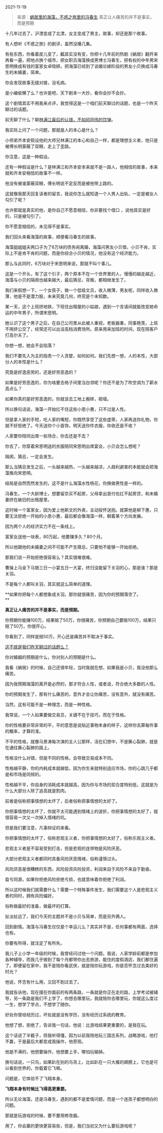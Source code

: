 2021-11-19

> 来源：[蜗居里的海藻，不惑之旅里的冯春生](http://mp.weixin.qq.com/s?__biz=MzU0MjYwNDU2Mw==&mid=2247502506&idx=1&sn=ce469e8e300f9300386c30ed62f937f0&chksm=fb1aa6d6cc6d2fc0b67c99ff6d73a1c8bccb5c59df5f51481a21c05cb6f73d67180914a1f336&scene=27#wechat_redirect)
> 真正让人痛苦的并不是事实，而是预期

十几年过去了，沪漂变成了北漂，女主变成了男主，故事，却还是那个故事。  

  

有人想听《不惑之旅》的剧评，虽然没播几集。

  

有些东西，你看着皮儿变了，瓤其实没有变，你把十几年前的热剧《蜗居》翻开来再看一遍，把地点换个城市，把女职员海藻换成男博士冯春生，把有权的中年男宋思明换成有钱的富家女卓晓婷。把海藻已经到了谈婚论嫁阶段的男友小贝换成冯春生的未婚妻，简单。

  

你会发现故事无缝对接，没毛病。  

  

是小编偷懒了么？也许是吧，天下剧本一大抄，看你会抄不会抄。  

  

这个剧情其实不用我来点评，我觉得这是一个咱们前天聊过的话题，也是一个昨天聊过的话题。  

  

前天聊了什么？聊[林满江最后的认错，不如祁同伟的饮弹](http://mp.weixin.qq.com/s?__biz=MzU0MjYwNDU2Mw==&mid=2247502492&idx=2&sn=297ca9102b4ec50c69e8d9bbbcfd7f99&chksm=fb1aa6e0cc6d2ff6c3a69df3a019711d129a5b78264ce2ad7ed0c36c75d74fc2832f86c1739b&scene=21#wechat_redirect)。  

  

我实际上问了一个问题，那就是人的本心是什么？

  

小师弟齐本安假设他的大师兄林满江的本心和自己一样，都是理想主义者，他只是被傅长明蒙蔽了双眼，走上了歪路。

  

你注意，这是一种假设。

  

还有一种假设是什么？是林满江和齐本安本来就不是一路人，他相信的故事，本来就和齐本安相信的故事不一样。  

  

他没有被谁蒙蔽双眼，傅长明说不定反而是被他带上路的。

  

这就像我那天回复读者的留言，我说你怎么就知道一个人男人出轨，一定是被女人勾引了呢？  

  

也许那就是真实的他，是你自己不愿意相信，你非要找个借口 ，说他其实是好的，只是被勾引了。  

  

你不愿意相信的，未见得不是事实。  

  

我们回头来看海藻的故事，顺便看冯春生的故事。  

  

海藻姐姐姐夫两口子为了6万块的债务闹离婚，海藻问男友小贝借，小贝不肯，实际上不是肯不肯的问题，而是你综合小贝的情况，他没有这个经济能力。

  

那么与此同时，6万块对于宋思明来说，那就不叫个事儿。

  

这是一个开头，有了这个引子，两个原本不在一个世界里的人，慢慢的越走越近，海藻与小贝的隔阂也越来越大，最后猜忌，背叛，都相继发生了。  

  

我们来假想一下，一个女孩子，做一个低级文员，收入微薄，男友呢，同样收入微薄，他是不是潜力股，未来究竟几何，终究是个未知数。  

  

某一天，这个上班挤地铁，下班住出租屋的小姑娘，遇到一个言语间就能改变她命运的中年男子，所谓宋思明。  

  

她认识了这个男子之后，在自己公司里从此被人重视，老板器重，同事艳羡，上班不用挤公交了，经常还可以出没高档消费场所。原来用来加班的时间，现在陪客户打高尔夫了。

  

你想一想，她会不会陷落？  

  

我们不要先入为主的指责一个人贪婪，如何如何。我们先想一想，人的本性，大部分人的本性是什么？  

  

究竟是好逸恶劳的，还是好劳恶逸的？

  

如果是好劳恶逸的，你为啥要去格子间里当白领呢？你还不是为了吹空调为了薪水高点么？

  

如果你真的是好劳恶逸的，你就该去工地上搬砖，砌墙。  

  

所以换句话说，海藻一开始扛不住这些小恩小惠，只不过是人性。  

  

但是拿人家的手短，吃人家的嘴短，你既然享受了这些虚荣，人家再送你礼物，你就不好拒绝了。今天送你个小首饰，明天送你件衣服，你收还是不收？  

  

人家要你陪同出席一些场合，你去还是不去？

  

你去了，你穿着宋思明送的衣服陪同宋思明出席宴会，小贝会怎么想呢？  

  

隔阂，猜忌，一定会发生。

  

那么当猜忌发生之后，一头越来越热，一头越来越凉，人趋利避害的本能就会把海藻推向宋思明。  

  

结局是自然而然发生的，这不是什么海藻水性杨花，你换做男性是一样的。  

  

冯春生，一个大龄博士，想要留京买不起房，父母拿出首付也扛不起房贷，和未婚妻挤在破旧的出租屋里。  

  

这时候一个富家女，因为爱上他斯文的外表，主动投怀送抱。就算他是柳下惠，只要无法拒绝一开始的小恩小惠，最后都会像海藻一样，朝着某个方向发展。

  

因为两个人的经济实力不在一条线上。  

  

富家女送他一块表，80万起，他要赚多久？80个月。  

  

所以他跟他的未婚妻之间不可能不产生猜忌，只要他不能够一开始拒绝。  

  

那我们说一开始拒绝很容易么？其实很难很难。  

  

曹操上马金下马银三日一小宴五日一大宴，终归没能留下关羽的心，那是谁？那是关羽。  

  

不是每个人都叫关羽，其实就这么简单的道理。  

  

 **如果你把每个人都想象成关羽，那你就很痛苦，因为你的预期落空了。  
**

  

 **真正让人痛苦的并不是事实，而是预期。**

  

你预期你能赚100万，结果赔了50万，你很痛苦，你预期自己要赔100万，结果只赔了50万，你很开心。

  

你看到了，同样是赔50万，开心还是痛苦并不取决于事实。

  

[这不就是我们昨天聊过的话题么？](http://mp.weixin.qq.com/s?__biz=MzU0MjYwNDU2Mw==&mid=2247502505&idx=1&sn=66ca2979aab5c9ba76ec4d021c728de5&chksm=fb1aa6d5cc6d2fc32efc28932c8f9303cbfd3900b052ace99c0a1e97aff4b4990f7cd4aeb82c&scene=21#wechat_redirect)  

  

你对婚姻的预期是什么，你对别人的预期是什么。  

  

我看《蜗居》的时候，自己还很年轻，当时我就在想，如果我是小贝，我没他那么痛苦。

  

因为我预期海藻的离开是必然的，那才符合人性，或者说，符合绝大多数的人性。  

  

你的预期发生了，那有什么痛苦的，意外才会让你痛苦，没有意外，就没有痛苦。  

  

当然，这有可能不是一种理念，而是一种性格。  

  

我常说，一个人如果要做交易员，关键不在于技巧，而在于性格。  

  

你的性格要非常非常的平，平的意思是说贴近事物本身的样子，这样你去算每件事的概率，才算的准。

  

不平的性格，就像马景涛每次演的主人公那样，活在幻想中，不是撕心裂肺，就是在通往撕心裂肺的路上。  

  

性格没什么对错，但是不同的性格，会导致交易成本不同。  

  

性格越平静，你的内耗成本就越低，因为你生来就特别适应市场，你的心跳几乎都是和市场是同频的。

  

性格越不平，你自身的消耗成本就越高，因为你与市场的契合度特别低，这就是为什么大部分人除了追高就是割肉。

  

前者是俗称把事情想的太坏了，后者俗称把事情想的太好了。  

  

你把事情想的太坏了，你就不太可能遇到情绪上的波折，你把事情想的太好了，就很容易一次又一次掉入情绪的坑。  

  

但是我们要注意，凡事辩证的来看。

  

你把事情想的太坏了，俗称悲观主义者，你把事情想的太好了，俗称乐观主义者。  

  

悲观主义者是不容易受到打击，但是悲观的连带物是风险厌恶。

  

大部分悲观主义者都同时具备风险厌恶情绪，俗称谨慎过头。

  

风险厌恶是很糟糕的东西，风险投资风险投资，利润来自于风险不来自于勤奋。  

  

盈亏同源，如果你拒绝风险拒绝亏损，也就意味着你拒绝了利润。  

  

所以这时候我们就需要什么？需要一个特殊事件发生，我们需要这个人是悲观主义者的同时，拥有风险偏好。

  

俗称做最好的准备，做最坏的打算。

  

扯淡扯远了，我们今天的主题并不是小贝与简单，而是另外俩人。

  

回到剧情。海藻与冯春生仅仅是个幸运儿么？其实并不是，任何事都有两面，选择也有。

  

你要有所得，就注定了有所失。

  

我儿子上小学一年级的时候，我曾经问过他一个问题。我说，人家学龄前都是参加各种辅导，而我几乎做到了每个月都带你出去旅游，能住的度假酒店，我们都住遍了。即便留在家中，我不是陪你看武侠，就是陪你玩游戏，你是否怀念过去美好的时光？

  

他说，怀念有什么用，又回不到过去了。

  

我就告诉他，现在摆在你面前的有两条路，一条就是你正在走的路，上学考试被辅导，另一条路是我们不上学了，你想去哪里玩，我就陪你去哪里玩，你就这么度过一生，想学了学点，不想学了随你。

  

好处你曾经经历过，坏处就是没有学历，没有经历过系统的教育。  

  

他想了想，拒绝了，告诉我一句话，他说：比游戏结果更重要的，是我在玩。

  

这个话说了半截子，但我听得懂，因为以前我陪他玩三国志系列，战略游戏，他打不赢，于是最后大都变成我操作，他旁观。  

  

他是不满的，他想要操作，他想要上手，哪怕玩输掉。

  

换句话说，一只鸟，如果趴在别的鸟背上，比如趴在一只大雁的翅膀上，它也是可以看到世界的，你载着它飞嘛。  

  

问题是，它体验不了飞翔本身。

  

 **飞翔本身有时候比飞得高更重要。**

  

所以无论海藻，还是冯春生，遇到的都不是爱情问题，而是一个连孩子都想明白的问题。

  

那就是玩游戏的时候，要不要用修改器。

  

用了，你会赢的更快更容易些，但是，我们当初又为什么要玩游戏呢？


